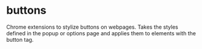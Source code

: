 # buttons
Chrome extensions to stylize buttons on webpages. Takes the styles defined in the popup or options page and applies them to elements with the button tag. 

